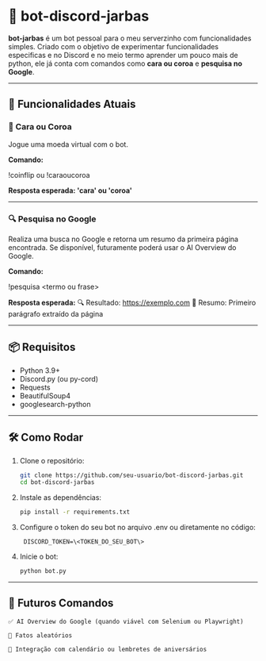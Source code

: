 # 🤖 bot-discord-jarbas

**bot-jarbas** é um bot pessoal para o  meu serverzinho com funcionalidades simples. Criado com o objetivo de experimentar funcionalidades especificas e no Discord e no meio termo aprender um pouco mais de python, ele já conta com comandos como **cara ou coroa** e **pesquisa no Google**.

---

## 🚀 Funcionalidades Atuais

### 🎲 Cara ou Coroa
Jogue uma moeda virtual com o bot.

**Comando:**

!coinflip ou !caraoucoroa

**Resposta esperada: 'cara' ou 'coroa'**

---

### 🔍 Pesquisa no Google
Realiza uma busca no Google e retorna um resumo da primeira página encontrada. Se disponível, futuramente poderá usar o AI Overview do Google.

**Comando:**

!pesquisa \<termo ou frase\>

**Resposta esperada:** 🔍 Resultado: https://exemplo.com 📄 Resumo: Primeiro parágrafo extraído da página

---

## 📦 Requisitos

- Python 3.9+
- Discord.py (ou py-cord)
- Requests
- BeautifulSoup4
- googlesearch-python

---

## 🛠️ Como Rodar

1. Clone o repositório:
   ```bash
   git clone https://github.com/seu-usuario/bot-discord-jarbas.git
   cd bot-discord-jarbas
   ````
2. Instale as dependências:

   ```bash
   pip install -r requirements.txt
   ````

3. Configure o token do seu bot no arquivo .env ou diretamente no código:

        DISCORD_TOKEN=\<TOKEN_DO_SEU_BOT\>

4. Inicie o bot:

   ```bash
   python bot.py
   ````
---

## 🧠 Futuros Comandos

    ✅ AI Overview do Google (quando viável com Selenium ou Playwright)

    🧠 Fatos aleatórios

    📅 Integração com calendário ou lembretes de aniversários